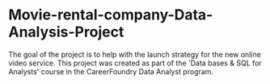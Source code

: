 # Movie-rental-company-Data-Analysis-Project
The goal of the project is to help with the launch strategy for the new online video service. This project was created as part of the 'Data bases &amp; SQL for Analysts' course in the CareerFoundry Data Analyst program.
